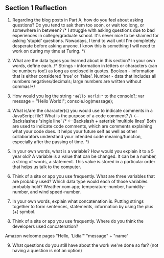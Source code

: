 ## Section 1 Reflection

1. Regarding the blog posts in Part A, how do you feel about asking questions? Do you tend to ask them too soon, or wait too long, or somewhere in between?
/* I struggle with asking questions due to bad experiences in college/graduate school. It's never nice to be shamed for asking 'stupid' questions. Nowadays, I tend to wait until I'm completely desperate before asking anyone. I know this is something I will need to work on during my time at Turing. */
2. What are the data types you learned about in this section? In your own words, define each.
/* Strings - information in letters or characters (can be numbers too!) as long as enclosed in quotes. Boolean - information that is either considered 'true' or 'false'. Number - data that includes all numbers negatives/decimals; large numbers are written without commas!*/

3. How would you log the string `"Hello World!"` to the console?;
var message = "Hello World!";
console.log(message);

4. What is/are the character(s) you would use to indicate comments in a JavaScript file? What is the purpose of a code comment?
// <--Backslashes 'single line'
/* <--Backslash + asterisk 'multiple lines' Both are used to indicate code comments, which are comments explaining what your code does. It helps your future self as well as other collaborators understand your intended code meaning/function, especially after the passing of time. */

5. In your own words, what is a variable? How would you explain it to a 5 year old?
A variable is a value that can be changed. It can be a number, a string of words, a statement. This value is stored in a particular order that helps us talk to the computer.

6. Think of a site or app you use frequently. What are three variables that are probably used? Which data type would each of those variables probably hold?
Weather.com app; temperature-number, humidity-number, and wind speed-number.

7. In your own words, explain what concatenation is.
Putting strings together to form sentences, statements, information by using the plus (+) symbol.
8. Think of a site or app you use frequently. Where do you think the developers used concatenation?

Amazon welcome pages "Hello, 'Lidia'" "message" + "name"

9. What questions do you still have about the work we've done so far? (not having a question is not an option)
